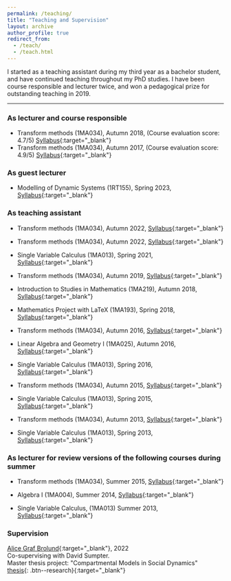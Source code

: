 ```yaml
---
permalink: /teaching/
title: "Teaching and Supervision"
layout: archive
author_profile: true
redirect_from: 
  - /teach/
  - /teach.html
---
```


I started as a teaching assistant during my third year as a bachelor student, and have continued teaching throughout my PhD studies. I have been course responsible and lecturer twice, and won a pedagogical prize for outstanding teaching in 2019. 

---
### As lecturer and course responsible 
- Transform methods (1MA034), Autumn 2018, (Course evaluation score: 4.7/5) [Syllabus](https://www.uu.se/en/admissions/master/selma/kursplan/?kKod=1MA034){:target="_blank"}
- Transform methods (1MA034), Autumn 2017, (Course evaluation score: 4.9/5) [Syllabus](https://www.uu.se/en/admissions/master/selma/kursplan/?kKod=1MA034){:target="_blank"}

### As guest lecturer 
- Modelling of Dynamic Systems (1RT155), Spring 2023, [Syllabus](https://www.uu.se/en/admissions/freestanding-courses/course-syllabus/?kKod=1RT155){:target="_blank"}

### As teaching assistant
- Transform methods (1MA034), Autumn 2022, [Syllabus](https://www.uu.se/en/admissions/master/selma/kursplan/?kKod=1MA034){:target="_blank"}

- Transform methods (1MA034), Autumn 2022, [Syllabus](https://www.uu.se/en/admissions/master/selma/kursplan/?kKod=1MA034){:target="_blank"}

- Single Variable Calculus  (1MA013), Spring 2021, [Syllabus](https://https://www.uu.se/en/admissions/freestanding-courses/course-syllabus/?kpid=45585&lasar=22%2F23&typ=1){:target="_blank"}

- Transform methods (1MA034), Autumn 2019, [Syllabus](https://www.uu.se/en/admissions/master/selma/kursplan/?kKod=1MA034){:target="_blank"}

- Introduction to Studies in Mathematics (1MA219), Autumn 2018, [Syllabus](https://www.uu.se/en/admissions/master/selma/kursplan/?kKod=1MA219){:target="_blank"}

- Mathematics Project with LaTeX (1MA193), Spring 2018, [Syllabus](https://www.uu.se/en/admissions/master/selma/kursplan/?kKod=1MA193){:target="_blank"}

- Transform methods (1MA034),  Autumn 2016, [Syllabus](https://www.uu.se/en/admissions/master/selma/kursplan/?kKod=1MA034){:target="_blank"}

- Linear Algebra and Geometry I (1MA025), Autumn 2016, [Syllabus](https://www.uu.se/en/admissions/freestanding-courses/course-syllabus/?kpid=45546){:target="_blank"}

- Single Variable Calculus  (1MA013), Spring 2016, [Syllabus](https://https://www.uu.se/en/admissions/freestanding-courses/course-syllabus/?kpid=45585&lasar=22%2F23&typ=1){:target="_blank"}

- Transform methods (1MA034), Autumn 2015, [Syllabus](https://www.uu.se/en/admissions/master/selma/kursplan/?kKod=1MA034){:target="_blank"}

- Single Variable Calculus  (1MA013), Spring 2015, [Syllabus](https://https://www.uu.se/en/admissions/freestanding-courses/course-syllabus/?kpid=45585&lasar=22%2F23&typ=1){:target="_blank"}

- Transform methods (1MA034), Autumn 2013, [Syllabus](https://www.uu.se/en/admissions/master/selma/kursplan/?kKod=1MA034){:target="_blank"}

- Single Variable Calculus (1MA013), Spring 2013, [Syllabus](https://https://www.uu.se/en/admissions/freestanding-courses/course-syllabus/?kpid=45585&lasar=22%2F23&typ=1){:target="_blank"}

### As lecturer for review versions of the following courses during summer

- Transform methods (1MA034), Summer 2015, [Syllabus](https://www.uu.se/en/admissions/master/selma/kursplan/?kKod=1MA034){:target="_blank"}

- Algebra I (1MA004), Summer 2014, [Syllabus](https://www.uu.se/en/admissions/freestanding-courses/course-syllabus/?kpid=47674){:target="_blank"}

- Single Variable Calculus,  (1MA013) Summer 2013, [Syllabus](https://https://www.uu.se/en/admissions/freestanding-courses/course-syllabus/?kpid=45585&lasar=22%2F23&typ=1){:target="_blank"}

### Supervision 
[Alice Graf Brolund](https://www.linkedin.com/in/alice-graf-brolund-611683195/?originalSubdomain=se){:target="_blank"}, 2022\
Co-supervising with David Sumpter.\
Master thesis project: "Compartmental Models in Social Dynamics" \
[thesis](http://uu.diva-portal.org/smash/record.jsf?pid=diva2%3A1577103&dswid=-2491){: .btn--research}{:target="_blank"}

